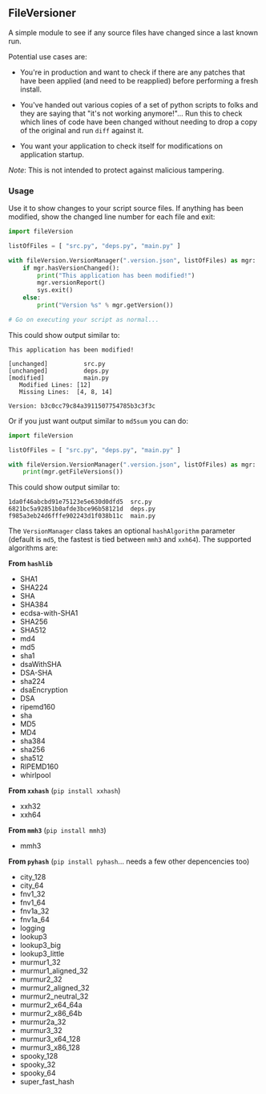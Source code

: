 ## FileVersioner
A simple module to see if any source files have changed since a last
known run.

Potential use cases are:

* You're in production and want to check if there are any patches that
have been applied (and need to be reapplied) before performing a fresh install. 

* You've handed out various copies of a set of python scripts 
to folks and they are saying that "it's not working anymore!"...
Run this to check which lines of code have been changed without 
needing to drop a copy of the original and run `diff` against it.

* You want your application to check itself for modifications on application startup.

*Note*: This is not intended to protect against malicious tampering.

### Usage
Use it to show changes to your script source files. If anything has been modified, show the changed line number for each file and exit:
``` python
import fileVersion

listOfFiles = [ "src.py", "deps.py", "main.py" ]

with fileVersion.VersionManager(".version.json", listOfFiles) as mgr:
    if mgr.hasVersionChanged():
        print("This application has been modified!")
        mgr.versionReport()
        sys.exit()
    else:
        print("Version %s" % mgr.getVersion())

# Go on executing your script as normal...
```

This could show output similar to:
```
This application has been modified!

[unchanged]          src.py
[unchanged]          deps.py
[modified]           main.py
   Modified Lines: [12]
   Missing Lines:  [4, 8, 14]

Version: b3c0cc79c84a3911507754785b3c3f3c
```

Or if you just want output similar to `md5sum` you can do:
``` python
import fileVersion

listOfFiles = [ "src.py", "deps.py", "main.py" ]

with fileVersion.VersionManager(".version.json", listOfFiles) as mgr:
    print(mgr.getFileVersions())
```

This could show output similar to:
```
1da0f46abcbd91e75123e5e630d0dfd5  src.py
6821bc5a92851b0afde3bce96b58121d  deps.py
f985a3eb24d6fffe902243d1f038b11c  main.py
```

The `VersionManager` class takes an optional `hashAlgorithm` parameter (default is `md5`, the fastest is tied between `mmh3` and `xxh64`). The supported algorithms are:

**From `hashlib`**
* SHA1
* SHA224
* SHA
* SHA384
* ecdsa-with-SHA1
* SHA256
* SHA512
* md4
* md5
* sha1
* dsaWithSHA
* DSA-SHA
* sha224
* dsaEncryption
* DSA
* ripemd160
* sha
* MD5
* MD4
* sha384
* sha256
* sha512
* RIPEMD160
* whirlpool

**From `xxhash`** (`pip install xxhash`)
* xxh32
* xxh64

**From `mmh3`** (`pip install mmh3`)
* mmh3

**From `pyhash`** (`pip install pyhash`... needs a few other depencencies too)
* city_128
* city_64
* fnv1_32
* fnv1_64
* fnv1a_32
* fnv1a_64
* logging
* lookup3
* lookup3_big
* lookup3_little
* murmur1_32
* murmur1_aligned_32
* murmur2_32
* murmur2_aligned_32
* murmur2_neutral_32
* murmur2_x64_64a
* murmur2_x86_64b
* murmur2a_32
* murmur3_32
* murmur3_x64_128
* murmur3_x86_128
* spooky_128
* spooky_32
* spooky_64
* super_fast_hash